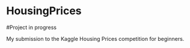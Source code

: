 # HousingPrices
#Project in progress

My submission to the Kaggle Housing Prices competition for beginners.

